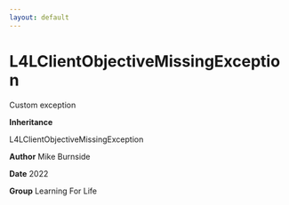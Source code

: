 ```yaml
---
layout: default
---
```

# L4LClientObjectiveMissingException

Custom exception


**Inheritance**

L4LClientObjectiveMissingException


**Author** Mike Burnside


**Date** 2022


**Group** Learning For Life

